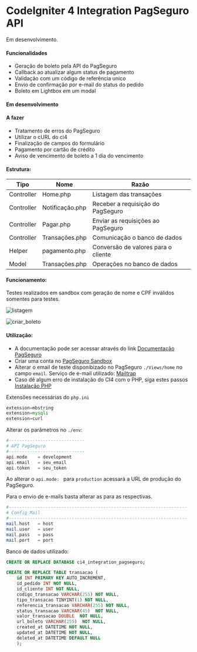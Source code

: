 # CodeIgniter 4  Integration PagSeguro API

Em desenvolvimento.

#### Funcionalidades

- Geração de boleto pela API do PagSeguro
- Callback ao atualizar algum status de pagamento
- Validação com um código de referência unico
- Envio de confirmação por e-mail do status do pedido
- Boleto em Lightbox em um modal

#### Em desenvolvimento


#### A fazer

- Tratamento de erros do PagSeguro
- Utilizar o cURL do ci4
- Finalização de campos do formulário
- Pagamento por cartão de crédito
- Aviso de vencimento de boleto a 1 dia do vencimento

#### Estrutura:
| Tipo | Nome | Razão |
| ------ | ------ | ------ |
| Controller | Home.php | Listagem das transações |
| Controller | Notificação.php | Receber a requisição do PagSeguro |
| Controller | Pagar.php | Enviar as requisições ao PagSeguro |
| Controller | Transações.php | Comunicação o banco de dados |
| Helper | pagamento.php | Conversão de valores para o cliente |
| Model | Transações.php | Operações no banco de dados |


#### Funcionamento:
Testes realizados em sandbox com geração de nome e CPF inválidos somentes para testes. 

![listagem](https://user-images.githubusercontent.com/45601574/69562541-29d7c280-0f8e-11ea-871e-242c1d648e16.gif)

![criar_boleto](https://user-images.githubusercontent.com/45601574/69562562-32c89400-0f8e-11ea-9d1e-8b0a3f664e70.gif)


#### Utilização:
- A documentação pode ser acessar através do link [Documentação PagSeguro](https://dev.pagseguro.uol.com.br/docs "Documentação PagSeguro")
- Criar uma conta no [PagSeguro Sandbox](https://sandbox.pagseguro.uol.com.br/ "PagSeguro Sandbox")
- Alterar o email de teste disponibizado no PagSeguro `./Views/home` no campo `email`. Serviço de e-mail utilizado: [Mailtrap](https://mailtrap.io/ "Mailtrap") 
- Caso dê algum erro de instalação do CI4 com o PHP, siga estes passos [Instalação PHP](https://github.com/matheuscastroweb/ci4-crud/blob/master/README.md "Instalação PHP") 

Extensões necessárias do `php.ini`

```php
extension=mbstring
extension=mysqli
extension=curl
```

Alterar os parâmetros no `./env`: 

```php
#-----------------------------
# API PagSeguro
#-----------------------------
api.mode	= development
api.email	= seu_email
api.token	= seu_token
```
Ao alterar o `api.mode: ` para `production` acessará a URL de produção do PagSeguro.

Para o envio de e-mails basta alterar as para as respectivas.

```php
#--------------------------------------------------------------------
# Config Mail
#--------------------------------------------------------------------
mail.host   = host
mail.user   = user
mail.pass   = pass
mail.port   = port
```

Banco de dados utilizado:

```sql
CREATE OR REPLACE DATABASE ci4_integration_pagseguro;
```

```sql
CREATE OR REPLACE TABLE transacao (
    id INT PRIMARY KEY AUTO_INCREMENT,
    id_pedido INT NOT NULL,
    id_cliente INT NOT NULL, 
    codigo_transacao VARCHAR(255) NOT NULL,
    tipo_transacao TINYINT(1) NOT NULL,
    referencia_transacao VARCHAR(255) NOT NULL,
    status_transacao VARCHAR(45)  NOT NULL,
    valor_transacao DOUBLE  NOT NULL,
    url_boleto VARCHAR(255)  NOT NULL,
    created_at DATETIME NOT NULL,
    updated_at DATETIME NOT NULL,
    deleted_at DATETIME DEFAULT NULL 
    );
```

